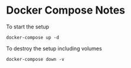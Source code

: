 # Docker Compose Notes

To start the setup

```
docker-compose up -d
```

To destroy the setup including volumes 

```
docker-compose down -v
```
